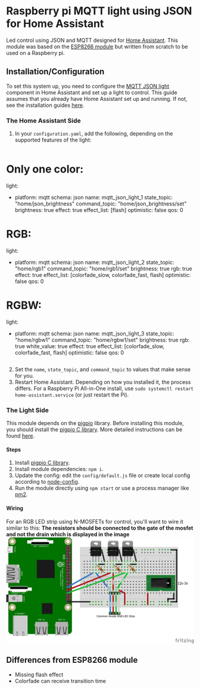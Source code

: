 # Raspberry pi MQTT light using JSON for Home Assistant
Led control using JSON and MQTT designed for [Home Assistant](https://home-assistant.io/). This module was based on the [ESP8266 module](https://github.com/corbanmailloux/esp-mqtt-rgb-led) but written from scratch to be used on a Raspberry pi.

## Installation/Configuration

To set this system up, you need to configure the [MQTT JSON light](https://home-assistant.io/components/light.mqtt_json/) component in Home Assistant and set up a light to control. This guide assumes that you already have Home Assistant set up and running. If not, see the installation guides [here](https://home-assistant.io/getting-started/).

### The Home Assistant Side
1. In your `configuration.yaml`, add the following, depending on the supported features of the light:

    ```yaml
 # Only one color:
light:
  - platform: mqtt
    schema: json
    name: mqtt_json_light_1
    state_topic: "home/json_brightness"
    command_topic: "home/json_brightness/set"
    brightness: true
    effect: true
    effect_list: [flash]
    optimistic: false
    qos: 0

# RGB:
light:
  - platform: mqtt
    schema: json
    name: mqtt_json_light_2
    state_topic: "home/rgb1"
    command_topic: "home/rgb1/set"
    brightness: true
    rgb: true
    effect: true
    effect_list: [colorfade_slow, colorfade_fast, flash]
    optimistic: false
    qos: 0

# RGBW:
light:
  - platform: mqtt
    schema: json
    name: mqtt_json_light_3
    state_topic: "home/rgbw1"
    command_topic: "home/rgbw1/set"
    brightness: true
    rgb: true
    white_value: true
    effect: true
    effect_list: [colorfade_slow, colorfade_fast, flash]
    optimistic: false
    qos: 0
    ```
2. Set the `name`, `state_topic`, and `command_topic` to values that make sense for you.
3. Restart Home Assistant. Depending on how you installed it, the process differs. For a Raspberry Pi All-in-One install, use `sudo systemctl restart home-assistant.service` (or just restart the Pi).

### The Light Side
This module depends on the [pigpio](https://www.npmjs.com/package/pigpio) library. Before installing this module, you should install the [pigpio C library](https://github.com/joan2937/pigpio). More detailed instructions can be found [here](https://www.npmjs.com/package/pigpio#step-1---install-the-pigpio-c-library).

#### Steps
1. Install [pigpio C library](https://github.com/joan2937/pigpio).
2. Install module dependencies: `npm i`.
3. Update the config: edit the `config/default.js` file or create local config according to [node-config](https://github.com/lorenwest/node-config/wiki/Configuration-Files).
4. Run the module directly using `npm start` or use a process manager like [pm2](https://github.com/Unitech/pm2).

#### Wiring
For an RGB LED strip using N-MOSFETs for control, you'll want to wire it similar to this:
**The resistors should be connected to the gate of the mosfet and not the drain which is displayed in the image**
![RGB Wiring](pi_rgb_led_bb.png)

## Differences from ESP8266 module
* Missing flash effect
* Colorfade can receive transition time
